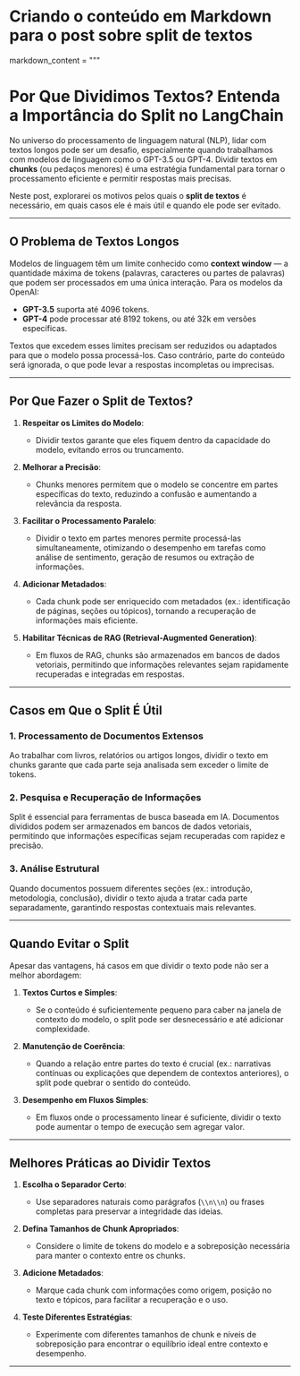 # Criando o conteúdo em Markdown para o post sobre split de textos
markdown_content = """
# Por Que Dividimos Textos? Entenda a Importância do Split no LangChain

No universo do processamento de linguagem natural (NLP), lidar com textos longos pode ser um desafio, especialmente quando trabalhamos com modelos de linguagem como o GPT-3.5 ou GPT-4. Dividir textos em **chunks** (ou pedaços menores) é uma estratégia fundamental para tornar o processamento eficiente e permitir respostas mais precisas.

Neste post, explorarei os motivos pelos quais o **split de textos** é necessário, em quais casos ele é mais útil e quando ele pode ser evitado.

---

## O Problema de Textos Longos

Modelos de linguagem têm um limite conhecido como **context window** — a quantidade máxima de tokens (palavras, caracteres ou partes de palavras) que podem ser processados em uma única interação. Para os modelos da OpenAI:
- **GPT-3.5** suporta até 4096 tokens.
- **GPT-4** pode processar até 8192 tokens, ou até 32k em versões específicas.

Textos que excedem esses limites precisam ser reduzidos ou adaptados para que o modelo possa processá-los. Caso contrário, parte do conteúdo será ignorada, o que pode levar a respostas incompletas ou imprecisas.

---

## Por Que Fazer o Split de Textos?

1. **Respeitar os Limites do Modelo**:
   - Dividir textos garante que eles fiquem dentro da capacidade do modelo, evitando erros ou truncamento.

2. **Melhorar a Precisão**:
   - Chunks menores permitem que o modelo se concentre em partes específicas do texto, reduzindo a confusão e aumentando a relevância da resposta.

3. **Facilitar o Processamento Paralelo**:
   - Dividir o texto em partes menores permite processá-las simultaneamente, otimizando o desempenho em tarefas como análise de sentimento, geração de resumos ou extração de informações.

4. **Adicionar Metadados**:
   - Cada chunk pode ser enriquecido com metadados (ex.: identificação de páginas, seções ou tópicos), tornando a recuperação de informações mais eficiente.

5. **Habilitar Técnicas de RAG (Retrieval-Augmented Generation)**:
   - Em fluxos de RAG, chunks são armazenados em bancos de dados vetoriais, permitindo que informações relevantes sejam rapidamente recuperadas e integradas em respostas.

---

## Casos em Que o Split É Útil

### 1. **Processamento de Documentos Extensos**
Ao trabalhar com livros, relatórios ou artigos longos, dividir o texto em chunks garante que cada parte seja analisada sem exceder o limite de tokens.

### 2. **Pesquisa e Recuperação de Informações**
Split é essencial para ferramentas de busca baseada em IA. Documentos divididos podem ser armazenados em bancos de dados vetoriais, permitindo que informações específicas sejam recuperadas com rapidez e precisão.

### 3. **Análise Estrutural**
Quando documentos possuem diferentes seções (ex.: introdução, metodologia, conclusão), dividir o texto ajuda a tratar cada parte separadamente, garantindo respostas contextuais mais relevantes.

---

## Quando Evitar o Split

Apesar das vantagens, há casos em que dividir o texto pode não ser a melhor abordagem:

1. **Textos Curtos e Simples**:
   - Se o conteúdo é suficientemente pequeno para caber na janela de contexto do modelo, o split pode ser desnecessário e até adicionar complexidade.

2. **Manutenção de Coerência**:
   - Quando a relação entre partes do texto é crucial (ex.: narrativas contínuas ou explicações que dependem de contextos anteriores), o split pode quebrar o sentido do conteúdo.

3. **Desempenho em Fluxos Simples**:
   - Em fluxos onde o processamento linear é suficiente, dividir o texto pode aumentar o tempo de execução sem agregar valor.

---

## Melhores Práticas ao Dividir Textos

1. **Escolha o Separador Certo**:
   - Use separadores naturais como parágrafos (`\\n\\n`) ou frases completas para preservar a integridade das ideias.

2. **Defina Tamanhos de Chunk Apropriados**:
   - Considere o limite de tokens do modelo e a sobreposição necessária para manter o contexto entre os chunks.

3. **Adicione Metadados**:
   - Marque cada chunk com informações como origem, posição no texto e tópicos, para facilitar a recuperação e o uso.

4. **Teste Diferentes Estratégias**:
   - Experimente com diferentes tamanhos de chunk e níveis de sobreposição para encontrar o equilíbrio ideal entre contexto e desempenho.

---

